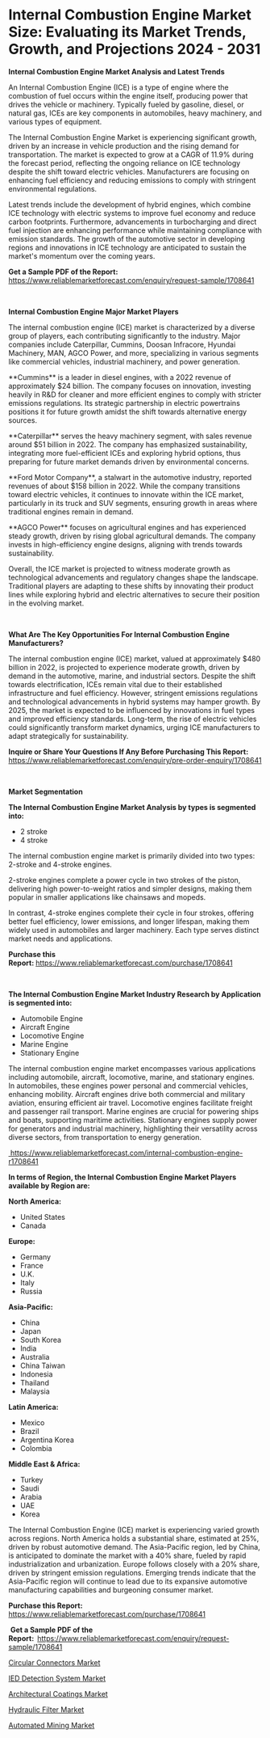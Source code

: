 <p><h1>Internal Combustion Engine Market Size: Evaluating its Market Trends, Growth, and Projections 2024 - 2031</h1></p><p><strong>Internal Combustion Engine Market Analysis and Latest Trends</strong></p>
<p><p>An Internal Combustion Engine (ICE) is a type of engine where the combustion of fuel occurs within the engine itself, producing power that drives the vehicle or machinery. Typically fueled by gasoline, diesel, or natural gas, ICEs are key components in automobiles, heavy machinery, and various types of equipment.</p><p>The Internal Combustion Engine Market is experiencing significant growth, driven by an increase in vehicle production and the rising demand for transportation. The market is expected to grow at a CAGR of 11.9% during the forecast period, reflecting the ongoing reliance on ICE technology despite the shift toward electric vehicles. Manufacturers are focusing on enhancing fuel efficiency and reducing emissions to comply with stringent environmental regulations. </p><p>Latest trends include the development of hybrid engines, which combine ICE technology with electric systems to improve fuel economy and reduce carbon footprints. Furthermore, advancements in turbocharging and direct fuel injection are enhancing performance while maintaining compliance with emission standards. The growth of the automotive sector in developing regions and innovations in ICE technology are anticipated to sustain the market's momentum over the coming years.</p></p>
<p><strong>Get a Sample PDF of the Report:&nbsp;</strong> <a href="https://www.reliablemarketforecast.com/enquiry/request-sample/1708641?utm_campaign=1601&utm_medium=2&utm_source=Github&utm_content=ia&utm_term=21102024&utm_id=internal-combustion-engine">https://www.reliablemarketforecast.com/enquiry/request-sample/1708641</a></p>
<p>&nbsp;</p>
<p><strong>Internal Combustion Engine Major Market Players</strong></p>
<p><p>The internal combustion engine (ICE) market is characterized by a diverse group of players, each contributing significantly to the industry. Major companies include Caterpillar, Cummins, Doosan Infracore, Hyundai Machinery, MAN, AGCO Power, and more, specializing in various segments like commercial vehicles, industrial machinery, and power generation.</p><p>**Cummins** is a leader in diesel engines, with a 2022 revenue of approximately $24 billion. The company focuses on innovation, investing heavily in R&D for cleaner and more efficient engines to comply with stricter emissions regulations. Its strategic partnership in electric powertrains positions it for future growth amidst the shift towards alternative energy sources.</p><p>**Caterpillar** serves the heavy machinery segment, with sales revenue around $51 billion in 2022. The company has emphasized sustainability, integrating more fuel-efficient ICEs and exploring hybrid options, thus preparing for future market demands driven by environmental concerns.</p><p>**Ford Motor Company**, a stalwart in the automotive industry, reported revenues of about $158 billion in 2022. While the company transitions toward electric vehicles, it continues to innovate within the ICE market, particularly in its truck and SUV segments, ensuring growth in areas where traditional engines remain in demand.</p><p>**AGCO Power** focuses on agricultural engines and has experienced steady growth, driven by rising global agricultural demands. The company invests in high-efficiency engine designs, aligning with trends towards sustainability.</p><p>Overall, the ICE market is projected to witness moderate growth as technological advancements and regulatory changes shape the landscape. Traditional players are adapting to these shifts by innovating their product lines while exploring hybrid and electric alternatives to secure their position in the evolving market.</p></p>
<p>&nbsp;</p>
<p><strong>What Are The Key Opportunities For Internal Combustion Engine Manufacturers?</strong></p>
<p><p>The internal combustion engine (ICE) market, valued at approximately $480 billion in 2022, is projected to experience moderate growth, driven by demand in the automotive, marine, and industrial sectors. Despite the shift towards electrification, ICEs remain vital due to their established infrastructure and fuel efficiency. However, stringent emissions regulations and technological advancements in hybrid systems may hamper growth. By 2025, the market is expected to be influenced by innovations in fuel types and improved efficiency standards. Long-term, the rise of electric vehicles could significantly transform market dynamics, urging ICE manufacturers to adapt strategically for sustainability.</p></p>
<p><strong>Inquire or Share Your Questions If Any Before Purchasing This Report:</strong> <a href="https://www.reliablemarketforecast.com/enquiry/pre-order-enquiry/1708641?utm_campaign=1601&utm_medium=2&utm_source=Github&utm_content=ia&utm_term=21102024&utm_id=internal-combustion-engine">https://www.reliablemarketforecast.com/enquiry/pre-order-enquiry/1708641</a></p>
<p>&nbsp;</p>
<p><strong>Market Segmentation</strong></p>
<p><strong>The Internal Combustion Engine Market Analysis by types is segmented into:</strong></p>
<p><ul><li>2 stroke</li><li>4 stroke</li></ul></p>
<p><p>The internal combustion engine market is primarily divided into two types: 2-stroke and 4-stroke engines. </p><p>2-stroke engines complete a power cycle in two strokes of the piston, delivering high power-to-weight ratios and simpler designs, making them popular in smaller applications like chainsaws and mopeds. </p><p>In contrast, 4-stroke engines complete their cycle in four strokes, offering better fuel efficiency, lower emissions, and longer lifespan, making them widely used in automobiles and larger machinery. Each type serves distinct market needs and applications.</p></p>
<p><strong>Purchase this Report:&nbsp;</strong><a href="https://www.reliablemarketforecast.com/purchase/1708641?utm_campaign=1601&utm_medium=2&utm_source=Github&utm_content=ia&utm_term=21102024&utm_id=internal-combustion-engine">https://www.reliablemarketforecast.com/purchase/1708641</a></p>
<p>&nbsp;</p>
<p><strong>The Internal Combustion Engine Market Industry Research by Application is segmented into:</strong></p>
<p><ul><li>Automobile Engine</li><li>Aircraft Engine</li><li>Locomotive Engine</li><li>Marine Engine</li><li>Stationary Engine</li></ul></p>
<p><p>The internal combustion engine market encompasses various applications including automobile, aircraft, locomotive, marine, and stationary engines. In automobiles, these engines power personal and commercial vehicles, enhancing mobility. Aircraft engines drive both commercial and military aviation, ensuring efficient air travel. Locomotive engines facilitate freight and passenger rail transport. Marine engines are crucial for powering ships and boats, supporting maritime activities. Stationary engines supply power for generators and industrial machinery, highlighting their versatility across diverse sectors, from transportation to energy generation.</p></p>
<p><a href="https://www.reliablemarketforecast.com/internal-combustion-engine-r1708641?utm_campaign=1601&utm_medium=2&utm_source=Github&utm_content=ia&utm_term=21102024&utm_id=internal-combustion-engine">&nbsp;https://www.reliablemarketforecast.com/internal-combustion-engine-r1708641</a></p>
<p><strong>In terms of Region, the Internal Combustion Engine Market Players available by Region are:</strong></p>
<p>
    <p> <strong> North America: </strong>
        <ul>
            <li>United States</li>
            <li>Canada</li>
        </ul>
        </p> 
    <p> <strong> Europe: </strong>
        <ul>
            <li>Germany</li>
            <li>France</li>
            <li>U.K.</li>
            <li>Italy</li>
            <li>Russia</li>
        </ul>
        </p> 
    <p> <strong> Asia-Pacific: </strong>
        <ul>
            <li>China</li>
            <li>Japan</li>
            <li>South Korea</li>
            <li>India</li>
            <li>Australia</li>
            <li>China Taiwan</li>
            <li>Indonesia</li>
            <li>Thailand</li>
            <li>Malaysia</li>
        </ul>
        </p> 
    <p> <strong> Latin America: </strong>
        <ul>
            <li>Mexico</li>
            <li>Brazil</li>
            <li>Argentina Korea</li>
            <li>Colombia</li>
        </ul>
        </p> 
    <p> <strong> Middle East & Africa: </strong>
        <ul>
            <li>Turkey</li>
            <li>Saudi</li>
            <li>Arabia</li>
            <li>UAE</li>
            <li>Korea</li>
        </ul>
    </p>
    </p>
<p><p>The Internal Combustion Engine (ICE) market is experiencing varied growth across regions. North America holds a substantial share, estimated at 25%, driven by robust automotive demand. The Asia-Pacific region, led by China, is anticipated to dominate the market with a 40% share, fueled by rapid industrialization and urbanization. Europe follows closely with a 20% share, driven by stringent emission regulations. Emerging trends indicate that the Asia-Pacific region will continue to lead due to its expansive automotive manufacturing capabilities and burgeoning consumer market.</p></p>
<p><strong>Purchase this Report: </strong><a href="https://www.reliablemarketforecast.com/purchase/1708641?utm_campaign=1601&utm_medium=2&utm_source=Github&utm_content=ia&utm_term=21102024&utm_id=internal-combustion-engine">https://www.reliablemarketforecast.com/purchase/1708641</a></p>
<p>&nbsp;<strong>Get a Sample PDF of the Report:&nbsp;&nbsp;</strong><a href="https://www.reliablemarketforecast.com/enquiry/request-sample/1708641?utm_campaign=1601&utm_medium=2&utm_source=Github&utm_content=ia&utm_term=21102024&utm_id=internal-combustion-engine">https://www.reliablemarketforecast.com/enquiry/request-sample/1708641</a></p>
<p><strong></strong></p>
<p><p><a href="https://www.linkedin.com/pulse/circular-connectors-market-evolution-future-outlook-forecasting-8edtf?utm_campaign=1601&utm_medium=2&utm_source=Github&utm_content=ia&utm_term=21102024&utm_id=internal-combustion-engine">Circular Connectors Market</a></p><p><a href="https://www.linkedin.com/pulse/emerging-opportunities-challenges-global-ied-detection-system-plauf?utm_campaign=1601&utm_medium=2&utm_source=Github&utm_content=ia&utm_term=21102024&utm_id=internal-combustion-engine">IED Detection System Market</a></p><p><a href="https://www.linkedin.com/pulse/analyzing-architectural-coatings-market-dynamics-growth-drivers-wqogc?utm_campaign=1601&utm_medium=2&utm_source=Github&utm_content=ia&utm_term=21102024&utm_id=internal-combustion-engine">Architectural Coatings Market</a></p><p><a href="https://www.linkedin.com/pulse/investment-opportunities-hydraulic-filter-sector-risk-analysis-vdhpf?utm_campaign=1601&utm_medium=2&utm_source=Github&utm_content=ia&utm_term=21102024&utm_id=internal-combustion-engine">Hydraulic Filter Market</a></p><p><a href="https://github.com/LilianFaulkner65/Market-Research-Report-List-1/blob/main/automated-mining-market.md?utm_campaign=1601&utm_medium=2&utm_source=Github&utm_content=ia&utm_term=21102024&utm_id=internal-combustion-engine">Automated Mining Market</a></p></p>